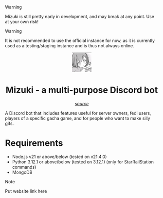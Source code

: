 >[!WARNING] 
>Mizuki is still pretty early in development, and may break at any point. Use at your own risk!

>[!WARNING] 
>It is not recommended to use the official instance for now, as it is currently used as a testing/staging instance and is thus not always online.

<div align="center">
<img src="https://raw.githubusercontent.com/nakoyasha/mizuki/main/assets/mizuki.png" width="64"><h1 align="center">Mizuki - a multi-purpose Discord bot</h1>
<p><i> <a href="https://mangadex.org/chapter/7e355c81-c577-40e5-bade-073fbc5e01c0/17">source</a></i><p>
</div>

A Discord bot that includes features useful for server owners, fedi users, players of a specific gacha game, and for people who want to make silly gifs.

# Requirements
- Node.js v21 or above/below (tested on v21.4.0)
- Python 3.12.1 or above/below (tested on 3.12.1) (only for StarRailStation commands)
- MongoDB


> [!NOTE]
> Put website link here
